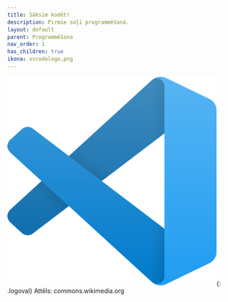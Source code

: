 ```yaml
---
title: Sāksim kodēt!
description: Pirmie soļi programmēšanā.
layout: default
parent: Programmēšana
nav_order: 1
has_children: true
ikona: vscodelogo.png
---
```

![vscode-logo](/media/vscodelogo.png){: .logoval}
Attēls: commons.wikimedia.org












